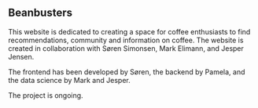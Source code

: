 ## Beanbusters 

This website is dedicated to creating a space for coffee enthusiasts to find recommendations, community and information on coffee. The website is created in collaboration with Søren Simonsen, Mark Elimann, and Jesper Jensen. 

The frontend has been developed by Søren, the backend by Pamela, and the data science by Mark and Jesper.

The project is ongoing. 
